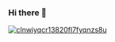 ### Hi there 👋

<!--
**0Ankit0/0Ankit0** is a ✨ _special_ ✨ repository because its `README.md` (this file) appears on your GitHub profile.

Here are some ideas to get you started:

- 🔭 I’m currently working on ...
- 🌱 I’m currently learning ...
- 👯 I’m looking to collaborate on ...
- 🤔 I’m looking for help with ...
- 💬 Ask me about ...
- 📫 How to reach me: ...
- 😄 Pronouns: ...
- ⚡ Fun fact: ...
-->
[![clnwiyqcr13820fl7fyqnzs8u](https://holopin.me/0ankit0)](https://holopin.io/@0ankit0)
